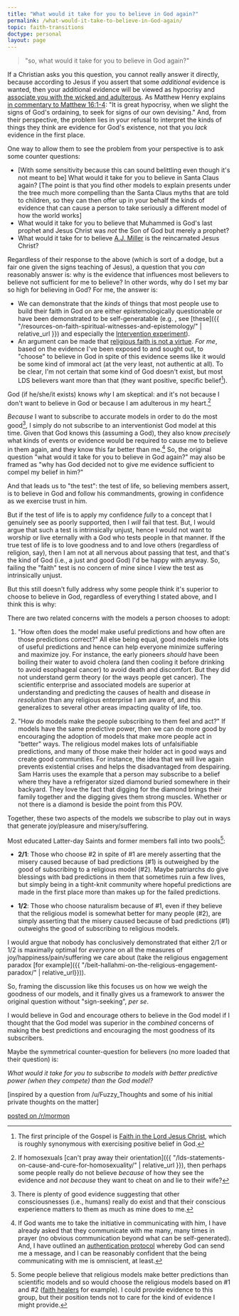 ```yaml
---
title: "What would it take for you to believe in God again?"
permalink: /what-would-it-take-to-believe-in-God-again/
topic: faith-transitions
doctype: personal
layout: page
---
```


> "so, what would it take for you to believe in God again?"

If a Christian asks you this question, you cannot really answer it directly, because according to Jesus if you assert that some *additional* evidence is wanted, then your additional evidence will be viewed as hypocrisy and [associate you with the wicked and adulterous](https://www.biblehub.com/matthew/12-39.htm).  As Matthew Henry explains [in commentary to Matthew 16:1-4](https://www.biblehub.com/matthew/16-4.htm): "It is great hypocrisy, when we slight the signs of God's ordaining, to seek for signs of our own devising."  And, from their perspective, the problem lies in your refusal to interpret the kinds of things they think are evidence for God's existence, not that you *lack* evidence in the first place.

One way to allow them to see the problem from your perspective is to ask some counter questions:

* [With some sensitivity because this can sound belittling even though it's not meant to be] What would it take for you to believe in Santa Claus again?  [The point is that you find other models to explain presents under the tree much more compelling than the Santa Claus myths that are told to children, so they can then offer up in your behalf the kinds of evidence that can cause a person to take seriously a different model of how the world works]
* What would it take for you to believe that Muhammed is God's last prophet and Jesus Christ was *not* the Son of God but merely a prophet?
* What would it take for to believe [A.J. Miller](https://en.wikipedia.org/wiki/Divine_Truth) is the reincarnated Jesus Christ? 

Regardless of their response to the above (which is sort of a dodge, but a fair one given the signs teaching of Jesus), a question that you *can* reasonably answer is: why is the evidence that influences most believers to believe not sufficient for me to believe?  In other words, why do I set my bar so high for believing in God?  For me, the answer is:

* We can demonstrate that the *kinds* of things that most people use to build their faith in God on are either epistemologically questionable or have been demonstrated to be self-generatable (e.g. , see [these]({{ "/resources-on-faith-spiritual-witnesses-and-epistemology/" | relative_url }}) and especially the [Intervention experiment](https://www.youtube.com/watch?v=ust-pJC-9j8&feature=youtu.be&t=1931)).
* An argument can be made that [religious faith is not a virtue](https://www.reddit.com/r/mormon/comments/7qv2r4/faith_vs_religious_faith_thoughts_on_faith_hope/).  *For me*, based on the evidence I've been exposed to and sought out, to "choose" to believe in God in spite of this evidence seems like it would be some kind of immoral act (at the very least, not authentic at all).  To be clear, I'm not certain that some kind of God doesn't exist, but most LDS believers want more than that (they want positive, specific belief[^faith_in_god]).

God (if he/she/it exists) knows *why* I am skeptical: and it's not because I don't want to believe in God or because I am adulterous in my heart.[^adulterous_heart]

*Because* I want to subscribe to accurate models in order to do the most good[^why_do_good], I simply do not subscribe to an interventionist God model at this time.  Given that God knows this (assuming a God), they also know *precisely* what kinds of events or evidence would be required to cause me to believe in them again, and they know this far better than me.[^authentication_protocol]  So, the original question "what would it take for you to believe in God again?" may also be framed as "why has God decided not to give me evidence sufficient to compel my belief in him?"

And that leads us to "the test": the test of life, so believing members assert, is to believe in God and follow his commandments, growing in confidence as we exercise trust in him.

But if the test of life is to apply my confidence *fully* to a concept that I genuinely see as poorly supported, then I *will* fail that test.  But, I would argue that such a test is intrinsically unjust, hence I would not want to worship or live eternally with a God who tests people in that manner.  If the true test of life is to love goodness and to and love others (regardless of religion, say), then I am not at all nervous about passing that test, and that's the kind of God (i.e., a just and good God) I'd be happy with anyway.  So, failing the "faith" test is no concern of mine since I view the test as intrinsically unjust.

But this still doesn't fully address why some people think it's superior to choose to believe in God, regardless of everything I stated above, and I think this is why:

There are two related concerns with the models a person chooses to adopt:

1. "How often does the model make useful predictions and how often are those predictions correct?"  All else being equal, good models make lots of useful predictions and hence can help everyone minimize suffering and maximize joy.  For instance, the early pioneers _should_ have been boiling their water to avoid cholera (and then cooling it before drinking to avoid esophageal cancer) to avoid death and discomfort.  But they did not understand germ theory (or the ways people get cancer).  The scientific enterprise and associated models are superior at understanding and predicting the causes of health and disease *in resolution* than any religious enterprise I am aware of, and this generalizes to several other areas impacting quality of life, too.

2. "How do models make the people subscribing to them feel and act?"  If models have the same predictive power, then we can do more good by encouraging the adoption of models that make more people act in "better" ways.  The religious model makes lots of unfalsifiable predictions, and many of those make their holder act in good ways and create good communities.  For instance, the idea that we will live again prevents existential crises and helps the disadvantaged from despairing.  Sam Harris uses the example that a person may subscribe to a belief where they have a refrigerator sized diamond buried somewhere in their backyard.  They love the fact that digging for the diamond brings their family together and the digging gives them strong muscles.  Whether or not there is a diamond is beside the point from this POV.

Together, these two aspects of the models we subscribe to play out in ways that generate joy/pleasure and misery/suffering.

Most educated Latter-day Saints and former members fall into two pools[^the_other_pool]:

* **2/1**: Those who choose #2 in spite of #1 are merely asserting that the misery caused because of bad predictions (#1) is outweighed by the good of subscribing to a religious model (#2).  Maybe patriarchs do give blessings with bad predictions in them that sometimes ruin a few lives, but simply being in a tight-knit community where hopeful predictions are made in the first place more than makes up for the failed predictions.

* **1/2**: Those who choose naturalism because of #1, even if they believe that the religious model is somewhat better for many people (#2), are simply asserting that the misery caused because of bad predictions (#1) outweighs the good of subscribing to religious models.

I would argue that nobody has conclusively demonstrated that either 2/1 or 1/2 is maximally optimal for *everyone* on all the measures of joy/happiness/pain/suffering we care about (take the religious engagement paradox [for example]({{ "/beit-hallahmi-on-the-religious-engagement-paradox/" | relative_url}})).

So, framing the discussion like this focuses us on how we weigh the goodness of our models, and it finally gives us a framework to answer the original question without "sign-seeking", *per se*.

I would believe in God and encourage others to believe in the God model if I thought that the God model was superior in the *combined* concerns of making the best predictions and encouraging the most goodness of its subscribers.

Maybe the symmetrical counter-question for believers (no more loaded that their question) is:

*What would it take for you to subscribe to models with better predictive power (when they compete) than the God model?*

[inspired by a question from /u/Fuzzy_Thoughts and some of his initial private thoughts on the matter]

[posted on /r/mormon](https://www.reddit.com/r/mormon/comments/ay6zpr/reflections_on_the_question_what_would_it_take/)

[^faith_in_god]: The first principle of the Gospel is [Faith in the Lord Jesus Christ](https://www.churchofjesuschrist.org/study/ensign/2000/10/the-first-principles-and-ordinances-of-the-gospel?lang=eng), which is roughly synonymous with exercising positive belief in God.

[^adulterous_heart]: If homosexuals [can't pray away their orientation]({{ "/lds-statements-on-cause-and-cure-for-homosexuality/" | relative_url }}), then perhaps some people really do not believe *because* of how they see the evidence and *not because* they want to cheat on and lie to their wife?

[^why_do_good]: There is plenty of good evidence suggesting that other consciousnesses (i.e., humans) really do exist and that their conscious experience matters to them as much as mine does to me.

[^authentication_protocol]: If God wants me to take the initiative in communicating with him, I have already asked that they communicate with me many, many times in prayer (no obvious communication beyond what can be self-generated).  And, I have outlined an [authentication protocol](https://www.reddit.com/r/mormon/comments/astkg8/what_is_the_lesson_of_polygamy_mormonism_requires/egxbqde/) whereby God can send me a message, and I can be reasonably confident that the being communicating with me is omniscient, at least.

[^the_other_pool]: Some people believe that religious models make better predictions than scientific models and so would choose the religious models based on #1 and #2 ([faith healers](https://www.theguardian.com/us-news/2016/apr/13/followers-of-christ-idaho-religious-sect-child-mortality-refusing-medical-help) for example).  I could provide evidence to this group, but their position tends not to care for the kind of evidence I might provide.
